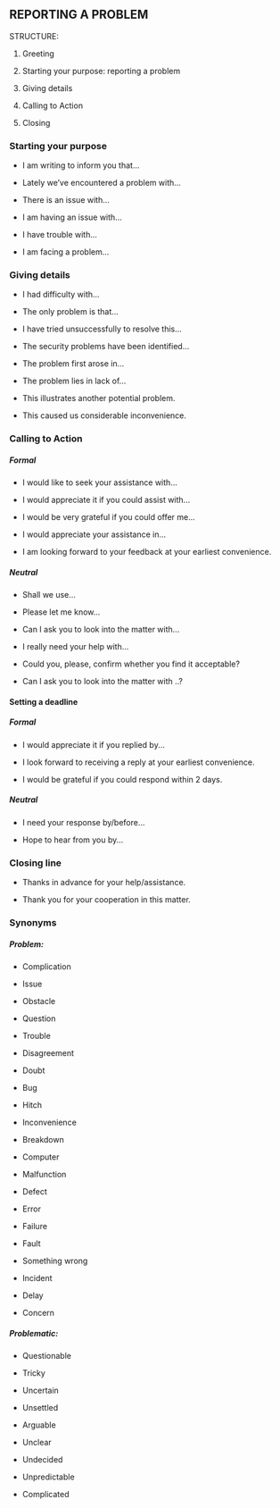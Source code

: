 REPORTING A PROBLEM
-------------------

STRUCTURE:

1.  Greeting

2.  Starting your purpose: reporting a problem

3.  Giving details

4.  Calling to Action

5.  Closing

### Starting your purpose

-   I am writing to inform you that...

-   Lately we’ve encountered a problem with...

-   There is an issue with...

-   I am having an issue with...

-   I have trouble with...

-   I am facing a problem...

### Giving details

-   I had difficulty with...

-   The only problem is that...

-   I have tried unsuccessfully to resolve this...

-   The security problems have been identified...

-   The problem first arose in...

-   The problem lies in lack of...

-   This illustrates another potential problem.

-   This caused us considerable inconvenience.

### Calling to Action

##### Formal

-   I would like to seek your assistance with...

-   I would appreciate it if you could assist with...

-   I would be very grateful if you could offer me...

-   I would appreciate your assistance in...

-   I am looking forward to your feedback at your earliest convenience.

##### Neutral

-   Shall we use...

-   Please let me know...

-   Can I ask you to look into the matter with...

-   I really need your help with...

-   Could you, please, confirm whether you find it acceptable?

-   Can I ask you to look into the matter with ..?

#### Setting a deadline

##### Formal

-   I would appreciate it if you replied by...

-   I look forward to receiving a reply at your earliest convenience.

-   I would be grateful if you could respond within 2 days.

##### Neutral

-   I need your response by/before...

-   Hope to hear from you by...

### Closing line

-   Thanks in advance for your help/assistance.

-   Thank you for your cooperation in this matter.

### Synonyms

##### Problem:

-   Complication

-   Issue

-   Obstacle

-   Question

-   Trouble

-   Disagreement

-   Doubt

-   Bug

-   Hitch

-   Inconvenience

-   Breakdown

-   Computer

-   Malfunction

-   Defect

-   Error

-   Failure

-   Fault

-   Something wrong

-   Incident

-   Delay

-   Concern

##### Problematic:

-   Questionable

-   Tricky

-   Uncertain

-   Unsettled

-   Arguable

-   Unclear

-   Undecided

-   Unpredictable

-   Complicated


